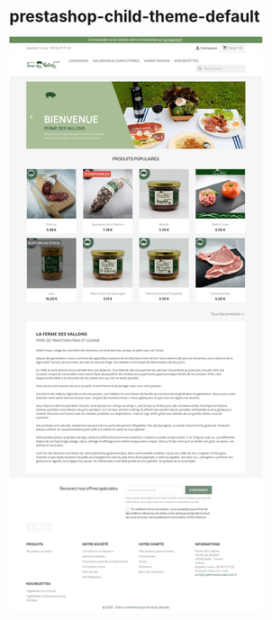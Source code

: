 # prestashop-child-theme-default

![preview-child-theme](https://github.com/MrLBRD/prestashop-child-theme-default/blob/main/preview.png?raw=true)
